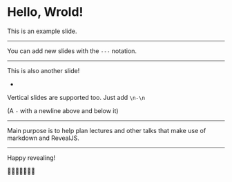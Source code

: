 # Hello, Wrold!

This is an example slide.

---

You can add new slides with the `---` notation.

---

This is also another slide!

-

Vertical slides are supported too. Just add `\n-\n` 

(A `-` with a newline above and below it)

---

Main purpose is to help plan lectures and other talks that make use of markdown and RevealJS.

---

Happy revealing!

🎉🎈🎂🍾🎊🍻💃
            
            
            
